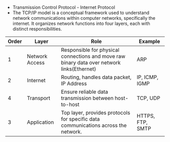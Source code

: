 - Transmission Control Protocol - Internet Protocol
- The TCP/IP model is a conceptual framework used to understand network communications within computer networks, specifically the internet. It organizes network functions into four layers, each with distinct responsibilities.

| Order | Layer          | Role                                                                                       | Example          |
| ----- | -------------- | ------------------------------------------------------------------------------------------ | ---------------- |
| 1     | Network Access | Responsible for physical connections and move raw binary data over network links(Ethernet) | ARP              |
| 2     | Internet       | Routing, handles data packet, IP Address                                                   | IP, ICMP, IGMP   |
| 4     | Transport      | Ensure reliable data transmission between host-to-host                                     | TCP, UDP         |
| 3     | Application    | Top layer, provides protocols for specific data communications across the network.         | HTTPS, FTP, SMTP |
